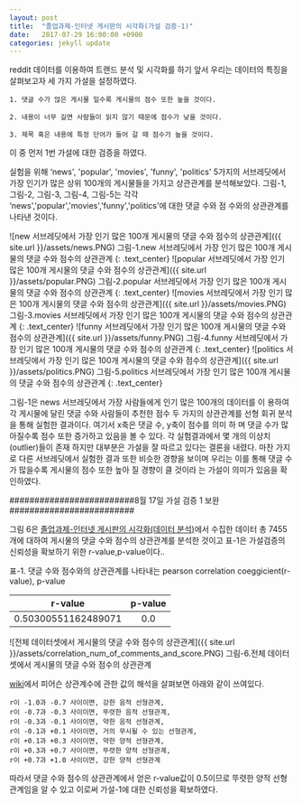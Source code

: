 ```yaml
---
layout: post
title:  "졸업과제-인터넷 게시판의 시각화(가설 검증-1)"
date:   2017-07-29 16:00:00 +0900
categories: jekyll update
---
```


reddit 데이터를 이용하여 트랜드 분석 및 시각화를 하기 앞서 우리는 데이터의 특징을 살펴보고자 세 가지 가설을 설정하였다.
```
1. 댓글 수가 많은 게시물 일수록 게시물의 점수 또한 높을 것이다.

2. 내용이 너무 길면 사람들이 읽지 않기 때문에 점수가 낮을 것이다.

3. 제목 혹은 내용에 특정 단어가 들어 갈 때 점수가 높을 것이다.
```

이 중 먼저 1번 가설에 대한 검증을 하였다.

실험을 위해 ‘news', 'popular', 'movies', 'funny', 'politics' 5가지의 서브레딧에서 가장 인기가 많은 상위 100개의 	게시물들을 가지고 상관관계를 분석해보았다. 그림-1, 그림-2, 그림-3, 그림-4, 그림-5는 각각 	‘news','popular','movies','funny','politics'에 대한 댓글 수와 점	수와의 상관관계를 나타낸 것이다. 

![new 서브레딧에서 가장 인기 많은 100개 게시물의 댓글 수와 점수의 상관관계]({{ site.url }}/assets/news.PNG)
그림-1.new 서브레딧에서 가장 인기 많은 100개 게시물의 댓글 수와 점수의 상관관계
{: .text_center}
![popular 서브레딧에서 가장 인기 많은 100개 게시물의 댓글 수와 점수의 상관관계]({{ site.url }}/assets/popular.PNG)
그림-2.popular 서브레딧에서 가장 인기 많은 100개 게시물의 댓글 수와 점수의 상관관계
{: .text_center}
![movies 서브레딧에서 가장 인기 많은 100개 게시물의 댓글 수와 점수의 상관관계]({{ site.url }}/assets/movies.PNG)
그림-3.movies 서브레딧에서 가장 인기 많은 100개 게시물의 댓글 수와 점수의 상관관계
{: .text_center}
![funny 서브레딧에서 가장 인기 많은 100개 게시물의 댓글 수와 점수의 상관관계]({{ site.url }}/assets/funny.PNG)
그림-4.funny 서브레딧에서 가장 인기 많은 100개 게시물의 댓글 수와 점수의 상관관계
{: .text_center}
![politics 서브레딧에서 가장 인기 많은 100개 게시물의 댓글 수와 점수의 상관관계]({{ site.url }}/assets/politics.PNG)
그림-5.politics 서브레딧에서 가장 인기 많은 100개 게시물의 댓글 수와 점수의 상관관계
{: .text_center}

그림-1은 news 서브레딧에서 가장 사람들에게 인기 많은 100개의 데이터를 이	용하여 각 게시물에 달린 댓글 수와 사람들이 추천한 점수 두 가지의 상관관계를 선형 회귀 분석을 통해 실험한 결과이다. 여기서 x축은 댓글 수, y축이 점수를 의미 하	며 댓글 수가 많아질수록 점수 또한 증가하고 있음을 볼 수 있다. 각 실험결과에서 몇 개의 이상치(outlier)들이 존재 하지만 대부분은 가설을 잘 따르고 있다는 결론을 	내렸다. 마찬 가지로 다른 서브레딧에서 실험한 결과 또한 비슷한 경향을 보이며 우리는 이를 통해 댓글 수가 많을수록 게시물의 점수 또한 높아 질 경향이 클 것이라	는 가설이 의미가 있음을 확인하였다.


#########################8월 17일 가설 검증 1 보완#########################

그림 6은 [졸업과제-인터넷 게시판의 시각화(데이터 분석)][졸업과제-인터넷 게시판의 시각화(데이터 분석)]에서 수집한 데이터 총 7455개에 대하여 게시물의 댓글 수와 점수의 상관관계를 분석한 것이고 표-1은 가설검증의 신뢰성을 확보하기 위한 r-value,p-value이다..

표-1. 댓글 수와 점수와의 상관관계를 나타내는 pearson correlation coeggicient(r-value), p-value

| r-value | p-value |
| :---: | :---: |
| 0.50300551162489071 | 0.0 |

![전체 데이터셋에서 게시물의 댓글 수와 점수의 상관관계]({{ site.url }}/assets/correlation_num_of_comments_and_score.PNG)
그림-6.전체 데이터셋에서 게시물의 댓글 수와 점수의 상관관계

[wiki][wiki]에서 피어슨 상관계수에 관한 값의 해석을 살펴보면 아래와 같이 쓰여있다.
```
r이 -1.0과 -0.7 사이이면, 강한 음적 선형관계,
r이 -0.7과 -0.3 사이이면, 뚜렷한 음적 선형관계,
r이 -0.3과 -0.1 사이이면, 약한 음적 선형관계,
r이 -0.1과 +0.1 사이이면, 거의 무시될 수 있는 선형관계,
r이 +0.1과 +0.3 사이이면, 약한 양적 선형관계,
r이 +0.3과 +0.7 사이이면, 뚜렷한 양적 선형관계,
r이 +0.7과 +1.0 사이이면, 강한 양적 선형관계
```
따라서 댓글 수와 점수의 상관관계에서 얻은 r-value값이 0.5이므로 뚜렷한 양적 선형 관계임을 알 수 있고 이로써 
가설-1에 대한 신뢰성을 확보하였다.

[졸업과제-인터넷 게시판의 시각화(데이터 분석)]: https://ehaannnn.github.io/jekyll/update/2017/08/01/%EC%A1%B8%EC%97%85%EA%B3%BC%EC%A0%9C(%EB%8D%B0%EC%9D%B4%ED%84%B0-%EB%B6%84%EC%84%9D).html
[wiki]: https://ko.wikipedia.org/wiki/%EC%83%81%EA%B4%80%EB%B6%84%EC%84%9D